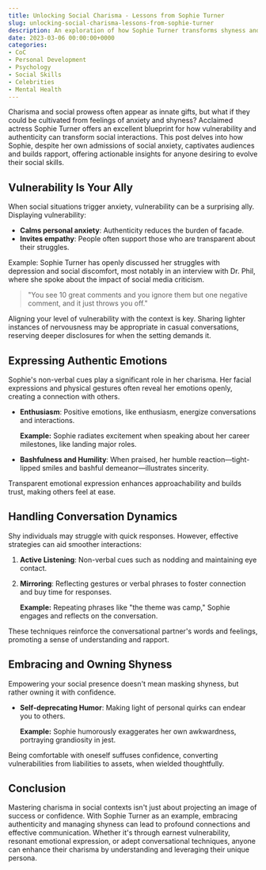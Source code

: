 ```yaml
---
title: Unlocking Social Charisma - Lessons from Sophie Turner
slug: unlocking-social-charisma-lessons-from-sophie-turner
description: An exploration of how Sophie Turner transforms shyness and anxiety into charisma, with key takeaways for those seeking to enhance their social interactions.
date: 2023-03-06 00:00:00+0000
categories:
- CoC
- Personal Development
- Psychology
- Social Skills
- Celebrities
- Mental Health
---
```


Charisma and social prowess often appear as innate gifts, but what if they could be cultivated from feelings of anxiety and shyness? Acclaimed actress Sophie Turner offers an excellent blueprint for how vulnerability and authenticity can transform social interactions. This post delves into how Sophie, despite her own admissions of social anxiety, captivates audiences and builds rapport, offering actionable insights for anyone desiring to evolve their social skills.

## Vulnerability Is Your Ally

When social situations trigger anxiety, vulnerability can be a surprising ally. Displaying vulnerability:

- **Calms personal anxiety**: Authenticity reduces the burden of facade.
- **Invites empathy**: People often support those who are transparent about their struggles.

Example: Sophie Turner has openly discussed her struggles with depression and social discomfort, most notably in an interview with Dr. Phil, where she spoke about the impact of social media criticism.

> "You see 10 great comments and you ignore them but one negative comment, and it just throws you off."

Aligning your level of vulnerability with the context is key. Sharing lighter instances of nervousness may be appropriate in casual conversations, reserving deeper disclosures for when the setting demands it.

## Expressing Authentic Emotions

Sophie's non-verbal cues play a significant role in her charisma. Her facial expressions and physical gestures often reveal her emotions openly, creating a connection with others.

- **Enthusiasm**: Positive emotions, like enthusiasm, energize conversations and interactions.
  
  **Example:** Sophie radiates excitement when speaking about her career milestones, like landing major roles.

- **Bashfulness and Humility**: When praised, her humble reaction—tight-lipped smiles and bashful demeanor—illustrates sincerity.

Transparent emotional expression enhances approachability and builds trust, making others feel at ease.

## Handling Conversation Dynamics

Shy individuals may struggle with quick responses. However, effective strategies can aid smoother interactions:

1. **Active Listening**: Non-verbal cues such as nodding and maintaining eye contact.
2. **Mirroring**: Reflecting gestures or verbal phrases to foster connection and buy time for responses.

   **Example:** Repeating phrases like "the theme was camp," Sophie engages and reflects on the conversation.

These techniques reinforce the conversational partner's words and feelings, promoting a sense of understanding and rapport.

## Embracing and Owning Shyness

Empowering your social presence doesn't mean masking shyness, but rather owning it with confidence.

- **Self-deprecating Humor**: Making light of personal quirks can endear you to others.

  **Example:** Sophie humorously exaggerates her own awkwardness, portraying grandiosity in jest.

Being comfortable with oneself suffuses confidence, converting vulnerabilities from liabilities to assets, when wielded thoughtfully.

## Conclusion

Mastering charisma in social contexts isn't just about projecting an image of success or confidence. With Sophie Turner as an example, embracing authenticity and managing shyness can lead to profound connections and effective communication. Whether it's through earnest vulnerability, resonant emotional expression, or adept conversational techniques, anyone can enhance their charisma by understanding and leveraging their unique persona.
